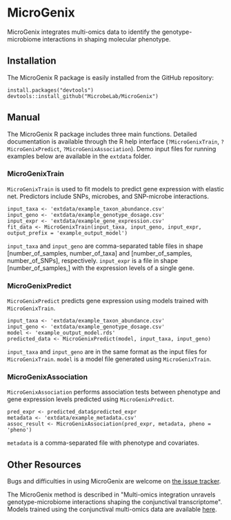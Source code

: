 # MicroGenix

MicroGenix integrates multi-omics data to identify the genotype-microbiome interactions in shaping molecular phenotype.

## Installation

The MicroGenix R package is easily installed from the GitHub repository:

    install.packages("devtools") 
    devtools::install_github("MicrobeLab/MicroGenix")

## Manual

The MicroGenix R package includes three main functions. Detailed documentation is available through the R help interface (`?MicroGenixTrain`, `?MicroGenixPredict`, `?MicroGenixAssociation`). Demo input files for running examples below are available in the `extdata` folder.

### MicroGenixTrain

`MicroGenixTrain` is used to fit models to predict gene expression with elastic net. Predictors include SNPs, microbes, and SNP-microbe interactions.

    input_taxa <- 'extdata/example_taxon_abundance.csv'
    input_geno <- 'extdata/example_genotype_dosage.csv'
    input_expr <- 'extdata/example_gene_expression.csv'
    fit_data <- MicroGenixTrain(input_taxa, input_geno, input_expr, output_prefix = 'example_output_model')

`input_taxa` and `input_geno` are comma-separated table files in shape [number_of_samples, number_of_taxa] and [number_of_samples, number_of_SNPs], respectively. `input_expr` is a file in shape [number_of_samples,] with the expression levels of a single gene.

### MicroGenixPredict

`MicroGenixPredict` predicts gene expression using models trained with `MicroGenixTrain`.

    input_taxa <- 'extdata/example_taxon_abundance.csv'
    input_geno <- 'extdata/example_genotype_dosage.csv'
    model <- 'example_output_model.rds'
    predicted_data <- MicroGenixPredict(model, input_taxa, input_geno)

`input_taxa` and `input_geno` are in the same format as the input files for `MicroGenixTrain`. `model` is a model file generated using `MicroGenixTrain`.

### MicroGenixAssociation

`MicroGenixAssociation` performs association tests between phenotype and gene expression levels predicted using `MicroGenixPredict`.

    pred_expr <- predicted_data$predicted_expr
    metadata <- 'extdata/example_metadata.csv'
    assoc_result <- MicroGenixAssociation(pred_expr, metadata, pheno = 'pheno')

`metadata` is a comma-separated file with phenotype and covariates.

## Other Resources

Bugs and difficulties in using MicroGenix are welcome on [the issue tracker](https://github.com/MicrobeLab/MicroGenix/issues).

The MicroGenix method is described in "Multi-omics integration unravels genotype-microbiome interactions shaping the conjunctival transcriptome". Models trained using the conjunctival multi-omics data are available [here](https://drive.google.com/file/d/1kS_3GkNiEIoaGfC72E0o7mQTUCHsmN_p/view?usp=drive_link).
